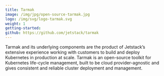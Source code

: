 ```yaml
---
title: Tarmak
image: /img/jpg/open-source-tarmak.jpg
logo: /img/svg/logo-tarmak.svg
weight: 1
getting-started:
github: https://github.com/jetstack/tarmak
---
```


Tarmak and its underlying components are the product of Jetstack’s extensive experience working with customers to build and deploy Kubernetes in production at scale. Tarmak is an open-source toolkit for Kubernetes life-cycle management, built to be cloud provider-agnostic and gives consistent and reliable cluster deployment and management.


